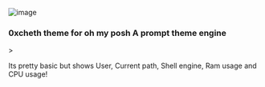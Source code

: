 ![image](https://github.com/user-attachments/assets/a4718205-222d-40e0-95b2-aa0e4f7b1819)
<H3>0xcheth theme for oh my posh A prompt theme engine</H3>>
<p>Its pretty basic but shows User, Current path, Shell engine, Ram usage and CPU usage!</p>
